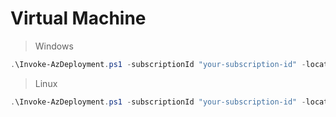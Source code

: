 # Virtual Machine

> Windows

``` powershell
.\Invoke-AzDeployment.ps1 -subscriptionId "your-subscription-id" -location "westeurope" -bicepFile ".\main-windows.bicep" -deploy
```

> Linux

``` powershell
.\Invoke-AzDeployment.ps1 -subscriptionId "your-subscription-id" -location "westeurope" -bicepFile ".\main-linux.bicep" -deploy
```
